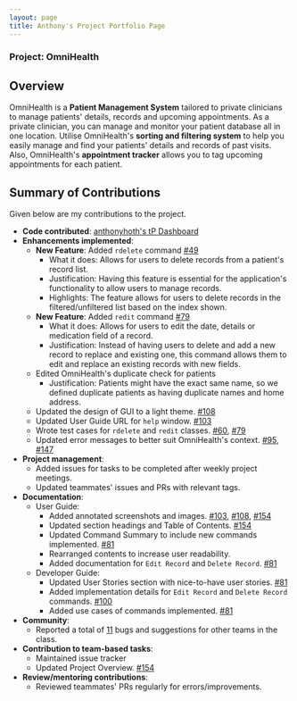 ```yaml
---
layout: page
title: Anthony's Project Portfolio Page
---
```


### Project: OmniHealth

## Overview

OmniHealth is a **Patient Management System** tailored to private clinicians to manage patients' details, records and upcoming appointments.
As a private clinician, you can manage and monitor your patient database all in one location.
Utilise OmniHealth's **sorting and filtering system** to help you easily manage and find your patients' details and records of past visits.
Also, OmniHealth's **appointment tracker** allows you to tag upcoming appointments for each patient.

## Summary of Contributions

Given below are my contributions to the project.

* **Code contributed**: [anthonyhoth's tP Dashboard](https://nus-cs2103-ay2223s1.github.io/tp-dashboard/?search=anthonyhoth&breakdown=true&sort=groupTitle&sortWithin=title&since=2022-09-16&timeframe=commit&mergegroup=&groupSelect=groupByRepos&checkedFileTypes=docs~functional-code~test-code~other)
* **Enhancements implemented**:
  * **New Feature**: Added `rdelete` command [\#49](https://github.com/AY2223S1-CS2103T-T14-3/tp/pull/49)
    * What it does: Allows for users to delete records from a patient's record list.
    * Justification: Having this feature is essential for the application's functionality to allow users to manage records.
    * Highlights: The feature allows for users to delete records in the filtered/unfiltered list based on the index shown.
  * **New Feature**: Added `redit` command [\#79](https://github.com/AY2223S1-CS2103T-T14-3/tp/pull/79)
    * What it does: Allows for users to edit the date, details or medication field of a record.
    * Justification: Instead of having users to delete and add a new record to replace and existing one, this command allows
them to edit and replace an existing records with new fields.
  * Edited OmniHealth's duplicate check for patients
    * Justification: Patients might have the exact same name, so we defined duplicate patients as having duplicate names and home address.
  * Updated the design of GUI to a light theme. [\#108](https://github.com/AY2223S1-CS2103T-T14-3/tp/pull/108)
  * Updated User Guide URL for `help` window. [\#103](https://github.com/AY2223S1-CS2103T-T14-3/tp/pull/103)
  * Wrote test cases for `rdelete` and `redit` classes. [\#60](https://github.com/AY2223S1-CS2103T-T14-3/tp/pull/60), [\#79](https://github.com/AY2223S1-CS2103T-T14-3/tp/pull/79)
  * Updated error messages to better suit OmniHealth's context. [\#95](https://github.com/AY2223S1-CS2103T-T14-3/tp/pull/95), [\#147](https://github.com/AY2223S1-CS2103T-T14-3/tp/pull/147)
* **Project management**: 
  * Added issues for tasks to be completed after weekly project meetings.
  * Updated teammates' issues and PRs with relevant tags.
* **Documentation**:
  * User Guide:
    * Added annotated screenshots and images. [\#103](https://github.com/AY2223S1-CS2103T-T14-3/tp/pull/103), [\#108](https://github.com/AY2223S1-CS2103T-T14-3/tp/pull/108), [\#154](https://github.com/AY2223S1-CS2103T-T14-3/tp/pull/154)
    * Updated section headings and Table of Contents. [\#154](https://github.com/AY2223S1-CS2103T-T14-3/tp/pull/154)
    * Updated Command Summary to include new commands implemented. [\#81](https://github.com/AY2223S1-CS2103T-T14-3/tp/pull/81)
    * Rearranged contents to increase user readability.
    * Added documentation for `Edit Record` and `Delete Record`. [\#81](https://github.com/AY2223S1-CS2103T-T14-3/tp/pull/81)
  * Developer Guide: 
    * Updated User Stories section with nice-to-have user stories. [\#81](https://github.com/AY2223S1-CS2103T-T14-3/tp/pull/81)
    * Added implementation details for `Edit Record` and `Delete Record` commands. [\#100](https://github.com/AY2223S1-CS2103T-T14-3/tp/pull/100)
    * Added use cases of commands implemented. [\#81](https://github.com/AY2223S1-CS2103T-T14-3/tp/pull/81)
* **Community**:
  * Reported a total of [11](https://github.com/anthonyhoth/ped/issues) bugs and suggestions for other teams in the class.
* **Contribution to team-based tasks**:
  * Maintained issue tracker
  * Updated Project Overview. [\#154](https://github.com/AY2223S1-CS2103T-T14-3/tp/pull/154)
* **Review/mentoring contributions**:
  * Reviewed teammates' PRs regularly for errors/improvements.
